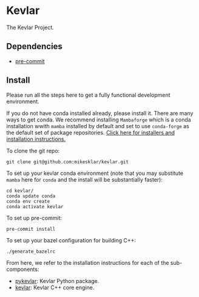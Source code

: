 # Kevlar

The Kevlar Project.

## Dependencies

- [pre-commit](https://pre-commit.com/)

## Install

Please run all the steps here to get a fully functional development environment.

If you do not have conda installed already, please install it. There are many
ways to get conda. We recommend installing `Mambaforge` which is a conda
installation wwith `mamba` installed by default and set to use `conda-forge` as
the default set of package repositories. [Click here for installers and
installation instructions.](https://github.com/conda-forge/miniforge#mambaforge)

To clone the git repo:
```
git clone git@github.com:mikesklar/kevlar.git
```

To set up your kevlar conda environment (note that you may substitute `mamba`
here for `conda` and the install will be substantially faster):
```
cd kevlar/
conda update conda
conda env create
conda activate kevlar
```

To set up pre-commit:
```
pre-commit install
```

To set up your bazel configuration for building C++:
```
./generate_bazelrc
```

From here, we refer to the installation instructions
for each of the sub-components:

- [pykevlar](./python/README.md): Kevlar Python package.
- [kevlar](./kevlar/README.md): Kevlar C++ core engine.

